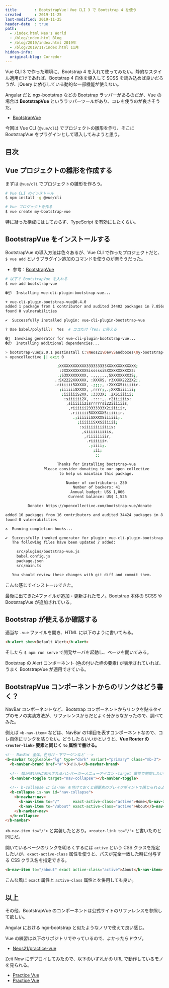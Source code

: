 ```yaml
---
title        : BootstrapVue：Vue CLI 3 で Bootstrap 4 を使う
created      : 2019-11-25
last-modified: 2019-11-25
header-date  : true
path:
  - /index.html Neo's World
  - /blog/index.html Blog
  - /blog/2019/index.html 2019年
  - /blog/2019/11/index.html 11月
hidden-info:
  original-blog: Corredor
---
```


Vue CLI 3 で作った環境に、Bootstrap 4 を入れて使ってみたい。静的なスタイル適用だけであれば、Bootstrap 4 自体を導入して SCSS を読み込めば良いだろうが、jQuery に依存している動的な一部機能が使えない。

Angular だと ngx-bootstrap などの Bootstrap ラッパーがあるのだが、Vue の場合は __BootstrapVue__ というラッパーツールがあり、コレを使うのが良さそうだ。

- [BootstrapVue](https://bootstrap-vue.js.org/)

今回は Vue CLI (`@vue/cli`) でプロジェクトの雛形を作り、そこに BootstrapVue をプラグインとして導入してみようと思う。

## 目次

## Vue プロジェクトの雛形を作成する

まずは `@vue/cli` でプロジェクトの雛形を作ろう。

```bash
# Vue CLI のインストール
$ npm install -g @vue/cli

# Vue プロジェクトを作る
$ vue create my-bootstrap-vue
```

特に凝った構成にはしておらず、TypeScript を有効にしたくらい。

## BootstrapVue をインストールする

BootstrapVue の導入方法は色々あるが、Vue CLI で作ったプロジェクトだと、`$ vue add` というプラグイン追加のコマンドを使うのが楽そうだった。

- 参考：[BootstrapVue](https://bootstrap-vue.js.org/docs/#vue-cli-3)

```bash
# 以下で BootstrapVue を入れる
$ vue add bootstrap-vue

�📦  Installing vue-cli-plugin-bootstrap-vue...

+ vue-cli-plugin-bootstrap-vue@0.4.0
added 1 package from 1 contributor and audited 34402 packages in 7.856s
found 0 vulnerabilities

✔  Successfully installed plugin: vue-cli-plugin-bootstrap-vue

? Use babel/polyfill?  Yes  # ココだけ「Yes」と答える

�🚀  Invoking generator for vue-cli-plugin-bootstrap-vue...
�📦  Installing additional dependencies...

> bootstrap-vue@2.0.1 postinstall C:\Neos21\Dev\Sandboxes\my-bootstrap-vue\node_modules\bootstrap-vue
> opencollective || exit 0

                       ;XXXXXXXXXXXX333333333XXXXXXXXXXXXX; 
                        :2XXXXXXXXXXSisssssiSXXXXXXXXXXX2:  
                       .;S3XXXXXXXXX, .,,,,..,SXXXXXXXX3S;, 
                      .:SX2222XXXXXX, :XXXXS. r3XXXX2222X2;.
                      .riiiiii5XXXXX, .;;;;, :2XXXX5iiiiiir.
                        ;iiiiiiSXXXX, ,rrrr;,.;XXXSiiiiii;  
                         ;iiiiiiS2XX, ;3333X; .2XSiiiiii;   
                          :siiiiii2X, .::::,..r2iiiiiis:    
                           ,siiiiii2isrrrrrsi22iiiiiis,     
                            ,riiiiii23333333X2iiiiiir,      
                             .riiiiii5XXXXXX5iiiiiir.       
                              .;iiiiiiSXXXXSiiiiii;.        
                                ;iiiiiiSXXSiiiiii;
                                 :siiiiiiiiiiiis:
                                  ,siiiiiiiiiis,
                                   ,riiiiiiiir,
                                    .riiiiiir.
                                     .;iiii;.
                                       ;ii;
                                        ;;

                       Thanks for installing bootstrap-vue 
                 Please consider donating to our open collective
                        to help us maintain this package.

                           Number of contributors: 230
                              Number of backers: 41
                             Annual budget: US$ 1,066
                            Current balance: US$ 1,525

          Donate: https://opencollective.com/bootstrap-vue/donate

added 10 packages from 16 contributors and audited 34424 packages in 8.938s
found 0 vulnerabilities

⚓  Running completion hooks...

✔  Successfully invoked generator for plugin: vue-cli-plugin-bootstrap-vue
   The following files have been updated / added:

     src/plugins/bootstrap-vue.js
     babel.config.js
     package.json
     src/main.ts

   You should review these changes with git diff and commit them.
```

こんな感じでインストールできた。

最後に出てきた4ファイルが追加・更新されたモノ。Bootstrap 本体の SCSS や BootstrapVue が追加されている。

## Bootstrap が使えるか確認する

適当な `.vue` ファイルを開き、HTML に以下のように書いてみる。

```html
<b-alert show>Default Alert</b-alert>
```

そしたら `$ npm run serve` で開発サーバを起動し、ページを開いてみる。

Bootstrap の Alert コンポーネント (色の付いた枠の要素) が表示されていれば、うまく BootstrapVue が適用できている。

## BootstrapVue コンポーネントからのリンクはどう書く？

NavBar コンポーネントなど、Bootstrap コンポーネントからリンクを貼るタイプのモノの実装方法が、リファレンスからだとよく分からなかったので、調べてみた。

例えば `<b-nav-item>` などは、NavBar の1項目を表すコンポーネントなので、コレ自体にリンクを貼りたい。どうしたらいいかというと、__Vue Router の `<router-link>` 要素と同じく `to` 属性で書ける。__

```html
<!-- NavBar 全体。色付け・下マージンなど -->
<b-navbar toggleable="lg" type="dark" variant="primary" class="mb-3">
  <b-navbar-brand href="#">タイトル</b-navbar-brand>
  
  <!-- 幅が狭い時に表示されるハンバーガーメニューアイコン・target 属性で開閉したい要素の id を指定する -->
  <b-navbar-toggle target="nav-collapse"></b-navbar-toggle>
  
  <!-- b-collapse に is-nav を付けておくと親要素のブレイクポイントで閉じられるようになる -->
  <b-collapse is-nav id="nav-collapse">
    <b-navbar-nav>
      <b-nav-item to="/"      exact-active-class="active">Home</b-nav-item>
      <b-nav-item to="/about" exact-active-class="active">About</b-nav-item>  <!-- exact と active-class を別々に付与することもできる -->
    </b-navbar-nav>
  </b-collapse>
</b-navbar>
```

`<b-nav-item to="/">` と実装したとおり。`<router-link to="/">` と書いたのと同じだ。

開いているページのリンクを明るくするには `active` という CSS クラスを指定したいが、`exact-active-class` 属性を使うと、パスが完全一致した時に付与する CSS クラス名を指定できる。

```html
<b-nav-item to="/about" exact active-class="active">About</b-nav-item>
```

こんな風に `exact` 属性と `active-class` 属性とを併用しても良い。

## 以上

その他、BootstrapVue のコンポーネントは公式サイトのリファレンスを参照して欲しい。

Angular における ngx-bootstrap と似たようなノリで使えて良い感じ。

Vue の練習は以下のリポジトリでやっているので、よかったらドウゾ。

- [Neos21/practice-vue](https://github.com/Neos21/practice-vue)

Zeit Now にデプロイしてみたので、以下のいずれかの URL で動作しているモノを見られる。

- [Practice Vue](https://practice-vue.neos21.now.sh/)
- [Practice Vue](https://practice-vue-git-master.neos21.now.sh/)
